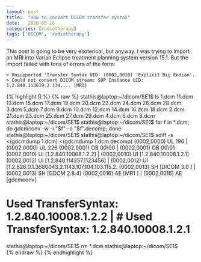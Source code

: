 ```yaml
---
layout: post
title:  "How to convert DICOM transfer syntax"
date:   2020-05-16
categories: [radiotherapy]
tags: ['DICOM', 'radiotherapy']
---
```


This post is going to be very esoterical, but anyway. I was trying to import an MRI into Varian Eclipse treatment planning system version 15.1. But the import failed with tons of errors of the form:

```
> Unsupported 'Transfer Syntax UID' (0002,0010) 'Explicit Big Endian'.
> Could not convert DICOM stream: SOP Instance UID: 1.2.840.113619.2.134.... [MRI]
```

{% highlight R %}
{% raw %}
stathis@laptop:~/dicom/SE1$ ls
1.dcm   11.dcm  13.dcm  15.dcm  17.dcm  19.dcm  20.dcm  22.dcm  24.dcm  26.dcm  28.dcm  3.dcm  5.dcm  7.dcm  9.dcm
10.dcm  12.dcm  14.dcm  16.dcm  18.dcm  2.dcm   21.dcm  23.dcm  25.dcm  27.dcm  29.dcm  4.dcm  6.dcm  8.dcm
stathis@laptop:~/dicom/SE1$
stathis@laptop:~/dicom/SE1$ for f in *.dcm; do gdcmconv -w -i "$f" -o "$f".decomp; done
stathis@laptop:~/dicom/SE1$
stathis@laptop:~/dicom/SE1$ sdiff -s <(gdcmdump 1.dcm) <(gdcmdump 1.dcm.decomp)
(0002,0000) UL 196                                            | (0002,0000) UL 226
(0002,0001) OB 00\00                                          | (0002,0001) OB 00\01
(0002,0010) UI [1.2.840.10008.1.2.2]                          | (0002,0010) UI [1.2.840.10008.1.2.1]
(0002,0012) UI [1.2.840.114257.1123456]                       | (0002,0012) UI [1.2.826.0.1.3680043.2.1143.107.104.103.115.2.
(0002,0013) SH [DICOM 3.0 ]                                   | (0002,0013) SH [GDCM 2.8.4]
(0002,0016) AE [MR1 ]                                         | (0002,0016) AE [gdcmconv]
# Used TransferSyntax: 1.2.840.10008.1.2.2                    | # Used TransferSyntax: 1.2.840.10008.1.2.1
stathis@laptop:~/dicom/SE1$ rm *.dcm
stathis@laptop:~/dicom/SE1$                                                                                                 
{% endraw %}
{% endhighlight %}
